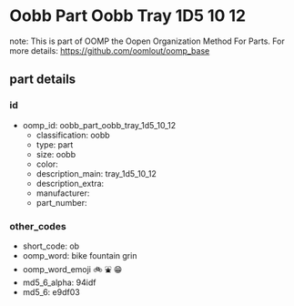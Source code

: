 # Oobb Part Oobb Tray 1D5 10 12  

note: This is part of OOMP the Oopen Organization Method For Parts. For more details: https://github.com/oomlout/oomp_base

##  part details





### id
* oomp_id: oobb_part_oobb_tray_1d5_10_12
  * classification: oobb
  * type: part
  * size: oobb
  * color: 
  * description_main: tray_1d5_10_12
  * description_extra: 
  * manufacturer: 
  * part_number: 

### other_codes
* short_code: ob
* oomp_word: bike fountain grin
* oomp_word_emoji :bike: :fountain: :grin:
* md5_6_alpha: 94idf
* md5_6: e9df03